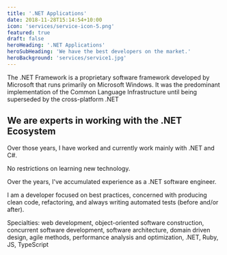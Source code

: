 ```yaml
---
title: '.NET Applications'
date: 2018-11-28T15:14:54+10:00
icon: 'services/service-icon-5.png'
featured: true
draft: false
heroHeading: '.NET Applications'
heroSubHeading: 'We have the best developers on the market.'
heroBackground: 'services/service1.jpg'
---
```


The .NET Framework is a proprietary software framework developed by Microsoft that runs primarily on Microsoft Windows. It was the predominant implementation of the Common Language Infrastructure until being superseded by the cross-platform .NET

## We are experts in working with the .NET Ecosystem

Over those years, I have worked and currently work mainly with .NET and C#. 

No restrictions on learning new technology.

Over the years, I've accumulated experience as a .NET software engineer.

I am a developer focused on best practices, concerned with producing clean code, refactoring, and always writing automated tests (before and/or after).

Specialties: web development, object-oriented software construction, concurrent software development, software architecture, domain driven design, agile methods, performance analysis and optimization, .NET, Ruby, JS, TypeScript
